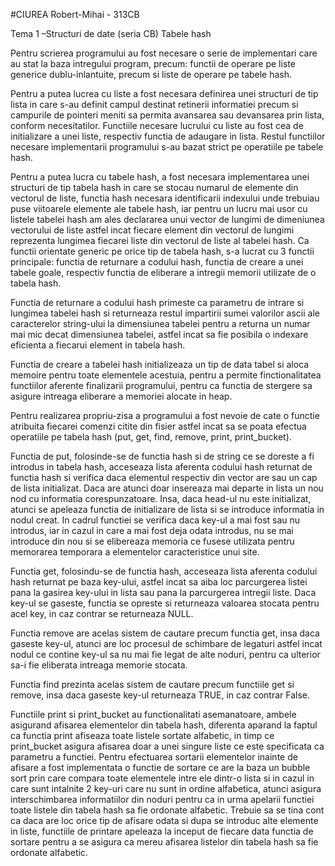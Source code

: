 #CIUREA Robert-Mihai - 313CB

Tema 1 –Structuri de date (seria CB)
Tabele hash
                                                        
Pentru scrierea programului au fost necesare o serie de implementari care au
stat la baza intregului program, precum: functii de operare pe liste generice
dublu-inlantuite, precum si liste de operare pe tabele hash. 

Pentru a putea lucrea cu liste a fost necesara definirea unei structuri de
tip lista in care s-au definit campul destinat retinerii informatiei precum si
campurile de pointeri meniti sa permita avansarea sau devansarea prin lista,
conform necesitatilor. Functiile necesare lucrului cu liste au fost cea de
initializare a unei liste, respectiv functia de adaugare in lista. Restul 
functiilor necesare implementarii programului s-au bazat strict pe operatiile
pe tabele hash.

Pentru a putea lucra cu tabele hash, a fost necesara implementarea unei structuri
de tip tabela hash in care se stocau numarul de elemente din vectorul de liste,
functia hash necesara identificarii indexului unde trebuiau puse viitoarele
elemente ale tabele hash, iar pentru un lucru mai usor cu listele tabelei hash
am ales declararea unui vector de lungimi de dimeniunea vectorului de liste
astfel incat fiecare element din vectorul de lungimi reprezenta lungimea
fiecarei liste din vectorul de liste al tabelei hash. Ca functii orientate
generic pe orice tip de tabela hash, s-a lucrat cu 3 functii principale: functia
de returnare a codului hash, functia de creare a unei tabele goale, respectiv
functia de eliberare a intregii memorii utilizate de o tabela hash.

Functia de returnare a codului hash primeste ca parametru de intrare si lungimea
tabelei hash si returneaza restul impartirii sumei valorilor ascii ale
caracterelor string-ului la dimensiunea tabelei pentru a returna un numar mai mic
decat dimensiunea tabelei, astfel incat sa fie posibila o indexare eficienta a
fiecarui element in tabela hash.

Functia de creare a tabelei hash initializeaza un tip de data tabel si aloca
memoire pentru toate elementele acestuia, pentru a permite finctionalitatea
functiilor aferente finalizarii programului, pentru ca functia de stergere sa
asigure intreaga eliberare a memoriei alocate in heap.

Pentru realizarea propriu-zisa a programului a fost nevoie de cate o functie
atribuita fiecarei comenzi citite din fisier astfel incat sa se poata efectua
operatiile pe tabela hash (put, get, find, remove, print, print_bucket).

Functia de put, folosinde-se de functia hash si de string ce se doreste a fi
introdus in tabela hash, acceseaza lista aferenta codului hash returnat de
functia hash si verifica daca elementul respectiv din vector are sau un cap de
lista initializat. Daca are atunci doar insereaza mai departe in lista un nou
nod cu informatia corespunzatoare. Insa, daca head-ul nu este initializat, atunci
se apeleaza functia de initializare de lista si se introduce informatia in nodul
creat. In cadrul functiei se verifica daca key-ul a mai fost sau nu introdus,
iar in cazul in care a mai fost deja odata introdus, nu se mai introduce din nou
si se elibereaza memoria ce fusese utilizata pentru memorarea temporara a
elementelor caracteristice unui site.

Functia get, folosindu-se de functia hash, acceseaza lista aferenta codului
hash returnat pe baza key-ului, astfel incat sa aiba loc parcurgerea listei pana
la gasirea key-ului in lista sau pana la parcurgerea intregii liste. Daca key-ul
se gaseste, functia se opreste si returneaza valoarea stocata pentru acel key, in
caz contrar se returneaza NULL.

Functia remove are acelas sistem de cautare precum functia get, insa daca gaseste
key-ul, atunci are loc procesul de schimbare de legaturi astfel incat nodul ce
contine key-ul sa nu mai fie legat de alte noduri, pentru ca ulterior sa-i fie
eliberata intreaga memorie stocata.

Functia find prezinta acelas sistem de cautare precum functiile get si remove,
insa daca gaseste key-ul returneaza TRUE, in caz contrar False.

Functiile print si print_bucket au functionalitati asemanatoare, ambele asigurand
afisarea elementelor din tabela hash, diferenta aparand la faptul ca functia print
afiseaza toate listele sortate alfabetic, in timp ce print_bucket asigura afisarea
doar a unei singure liste ce este specificata ca parametru a functiei. Pentru
efectuarea sortarii elementelor inainte de afisare a fost implementata o functie
de sortare ce are la baza un bubble sort prin care compara toate elementele intre
ele dintr-o lista si in cazul in care sunt intalnite 2 key-uri care nu sunt in
ordine alfabetica, atunci asigura interschimbarea informatiilor din noduri pentru
ca in urma apelarii functiei toate listele din tabela hash sa fie ordonate alfabetic.
Trebuie sa se tina cont ca daca are loc orice tip de afisare odata si dupa se
introduc alte elemente in liste, functiile de printare apeleaza la inceput de
fiecare data functia de sortare pentru a se asigura ca mereu afisarea listelor
din tabela hash sa fie ordonate alfabetic.